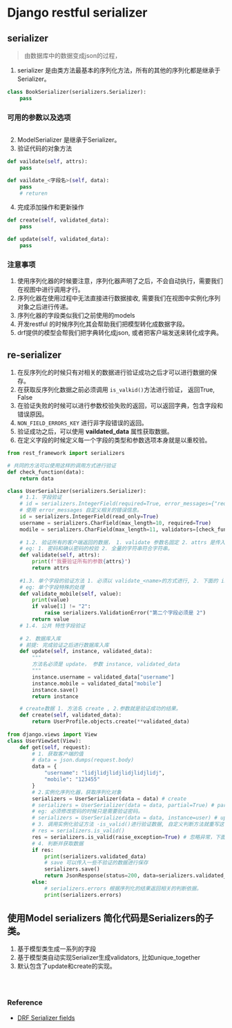 # Django restful serializer

## serializer
> 由数据库中的数据变成json的过程，
1. serializer 是由类方法最基本的序列化方法，所有的其他的序列化都是继承于 Serializer。
```python
class BookSerializer(serializers.Serializer):
    pass
```
### 可用的参数以及选项
```python

```
2. ModelSerializer 是继承于Serializer。
3. 验证代码的对象方法
```python
def vaildate(self, attrs):
    pass

def vaildate_<字段名>(self, data):
    pass
    # returen
```
4. 完成添加操作和更新操作
```python
def create(self, validated_data):
    pass

def update(self, validated_data):
    pass
```
### 注意事项
1. 使用序列化器的时候要注意，序列化器声明了之后，不会自动执行，需要我们在视图中进行调用才行。
2. 序列化器在使用过程中无法直接进行数据接收, 需要我们在视图中实例化序列对象之后进行传递。 
3. 序列化器的字段类似我们之前使用的models
4. 开发restful 的时候序列化其会帮助我们把模型转化成数据字段。
5. drf提供的模型会帮我们把字典转化成json, 或者把客户端发送来转化成字典。

## re-serializer
1. 在反序列化的时候只有对相关的数据进行验证成功之后才可以进行数据的保存。
2. 在获取反序列化数据之前必须调用 `is_valkid()`方法进行验证， 返回True, False
3. 在验证失败的时候可以进行参数校验失败的返回，可以返回字典，包含字段和错误原因。
4. `NON_FIELD_ERRORS_KEY` 进行非字段错误的返回。
5. 验证成功之后，可以使用 **vaildated_data** 属性获取数据。
6. 在定义字段的时候定义每一个字段的类型和参数选项本身就是以重校验。
```python
from rest_framework import serializers

# 共同的方法可以使用这样的调用方式进行验证
def check_function(data):
    return data

class UserSerializer(serializers.Serializer):
    # 1.1. 字段验证
    # id = serializers.IntegerField(required=True, error_messages={"required": "Int，Id is required"})
    # 使用 error_messages 自定义相关的错误信息。
    id = serializers.IntegerField(read_only=True)
    username = serializers.CharField(max_length=10, required=True)
    modile = serializers.CharField(max_length=11, validators=[check_function])
    
    # 1.2. 验证所有的客户端返回的数据， 1. validate 参数名固定 2. attrs 是传入的所有的字符
    # eg: 1. 密码和确认密码的校验 2. 全量的字符串符合字符串。
    def validate(self, attrs):
        print(f"我要验证所有的参数{attrs}")
        return attrs
    
    #1.3. 单个字段的验证方法 1. 必须以 validate_<name>的方式进行, 2. 下面的 is_valid()调用的时候会同步调用。
    # eg: 单个字段特殊的处理
    def validate_mobile(self, value):
        print(value)
        if value[1] != "2":
            raise serializers.ValidationError("第二个字段必须是 2")
        return value
    # 1.4. 公共 特性字段验证
 
    # 2. 数据库入库
    # 前提: 完成验证之后进行数据库入库
    def update(self, instance, validated_data):
        """
        方法名必须是 update， 参数 instance, validated_data
        """
        instance.username = validated_data["username"]
        instance.mobile = validated_data["mobile"]
        instance.save()
        return instance

    # create数据 1. 方法名 create , 2.参数就是验证成功的结果。
    def create(self, validated_data):
        return UserProfile.objects.create(**validated_data)
    
from django.views import View
class UserViewSet(View):
    def get(self, request):
        # 1. 获取客户端的值
        # data = json.dumps(request.body)
        data = {
            "username": "lidjlidjlidjlidjlidjlidj",
            "mobile": "123455"
        }
        # 2.实例化序列化器，获取序列化对象
        serializers = UserSerializer(data = data) # create
        # serializers = UserSerializer(data = data, partial=True) # partial 一些数据不需要验证, 
        # eg: 必须修改密码的时候只是需要验证密码。
        # serializers = UserSerializer(data = data, instance=user) # update
        # 3. 调用实例化验证方法 ·is_valid()进行验证数据, 自定义判断方法就重写这个函数
        # res = serializers.is_valid()
        res = serializers.is_valid(raise_exception=True) # 忽略异常，下面的结构就不需要判断了。 TODO ?
        # 4. 判断并获取数据
        if res:
            print(serializers.validated_data)
            # save 可以传入一些不验证的数据进行保存
            serializers.save()
            return JsonResponse(status=200, data=serializers.validated_data, safe=False)
        else:
            # serializers.errors 根据序列化的结果返回相关的判断依据。
            print(serializers.errors)
```

## 使用Model serializers 简化代码是Serializers的子类。
1. 基于模型类生成一系列的字段
2. 基于模型类自动实现Serializer生成validators, 比如unique_together
3. 默认包含了update和create的实现。

```python




```

### Reference
- [DRF Serializer fields](https://www.django-rest-framework.org/api-guide/fields/)
